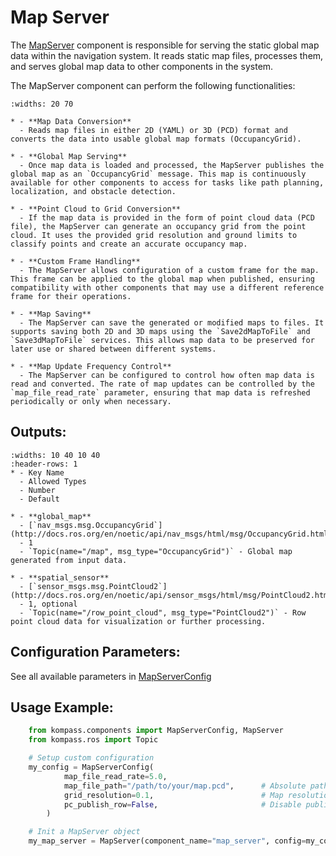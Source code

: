# Map Server

The [MapServer](../apidocs/kompass/kompass.components.map_server.md) component is responsible for serving the static global map data within the navigation system. It reads static map files, processes them, and serves global map data to other components in the system.

The MapServer component can perform the following functionalities:

```{list-table}
:widths: 20 70

* - **Map Data Conversion**
  - Reads map files in either 2D (YAML) or 3D (PCD) format and converts the data into usable global map formats (OccupancyGrid).

* - **Global Map Serving**
  - Once map data is loaded and processed, the MapServer publishes the global map as an `OccupancyGrid` message. This map is continuously available for other components to access for tasks like path planning, localization, and obstacle detection.

* - **Point Cloud to Grid Conversion**
  - If the map data is provided in the form of point cloud data (PCD file), the MapServer can generate an occupancy grid from the point cloud. It uses the provided grid resolution and ground limits to classify points and create an accurate occupancy map.

* - **Custom Frame Handling**
  - The MapServer allows configuration of a custom frame for the map. This frame can be applied to the global map when published, ensuring compatibility with other components that may use a different reference frame for their operations.

* - **Map Saving**
  - The MapServer can save the generated or modified maps to files. It supports saving both 2D and 3D maps using the `Save2dMapToFile` and `Save3dMapToFile` services. This allows map data to be preserved for later use or shared between different systems.

* - **Map Update Frequency Control**
  - The MapServer can be configured to control how often map data is read and converted. The rate of map updates can be controlled by the `map_file_read_rate` parameter, ensuring that map data is refreshed periodically or only when necessary.

```

## Outputs:

```{list-table}
:widths: 10 40 10 40
:header-rows: 1
* - Key Name
  - Allowed Types
  - Number
  - Default

* - **global_map**
  - [`nav_msgs.msg.OccupancyGrid`](http://docs.ros.org/en/noetic/api/nav_msgs/html/msg/OccupancyGrid.html)
  - 1
  - `Topic(name="/map", msg_type="OccupancyGrid")` - Global map generated from input data.

* - **spatial_sensor**
  - [`sensor_msgs.msg.PointCloud2`](http://docs.ros.org/en/noetic/api/sensor_msgs/html/msg/PointCloud2.html)
  - 1, optional
  - `Topic(name="/row_point_cloud", msg_type="PointCloud2")` - Row point cloud data for visualization or further processing.
```

## Configuration Parameters:

See all available parameters in [MapServerConfig](../apidocs/kompass/kompass.components.map_server.md/#classes)

## Usage Example:

```python
    from kompass.components import MapServerConfig, MapServer
    from kompass.ros import Topic

    # Setup custom configuration
    my_config = MapServerConfig(
            map_file_read_rate=5.0,
            map_file_path="/path/to/your/map.pcd",      # Absolute path to the static map file
            grid_resolution=0.1,                        # Map resolution used for converting from 3D
            pc_publish_row=False,                       # Disable publishing point cloud data
        )

    # Init a MapServer object
    my_map_server = MapServer(component_name="map_server", config=my_config)
```
